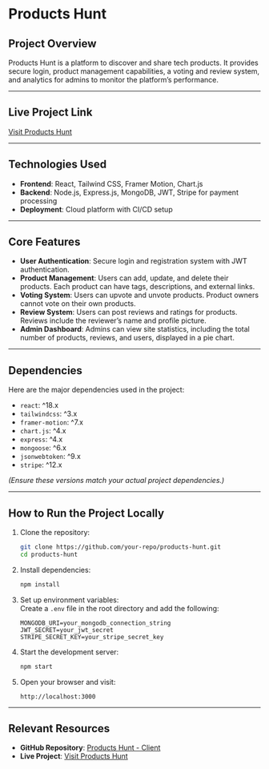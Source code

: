 # Products Hunt

## Project Overview
Products Hunt is a platform to discover and share tech products. It provides secure login, product management capabilities, a voting and review system, and analytics for admins to monitor the platform’s performance.

---


## Live Project Link
[Visit Products Hunt](https://product-hunt-9fc9a.web.app/)

---

## Technologies Used
- **Frontend**: React, Tailwind CSS, Framer Motion, Chart.js  
- **Backend**: Node.js, Express.js, MongoDB, JWT, Stripe for payment processing  
- **Deployment**: Cloud platform with CI/CD setup

---

## Core Features
- **User Authentication**: Secure login and registration system with JWT authentication.
- **Product Management**: Users can add, update, and delete their products. Each product can have tags, descriptions, and external links.
- **Voting System**: Users can upvote and unvote products. Product owners cannot vote on their own products.
- **Review System**: Users can post reviews and ratings for products. Reviews include the reviewer’s name and profile picture.
- **Admin Dashboard**: Admins can view site statistics, including the total number of products, reviews, and users, displayed in a pie chart.

---

## Dependencies
Here are the major dependencies used in the project:  
- `react`: ^18.x  
- `tailwindcss`: ^3.x  
- `framer-motion`: ^7.x  
- `chart.js`: ^4.x  
- `express`: ^4.x  
- `mongoose`: ^6.x  
- `jsonwebtoken`: ^9.x  
- `stripe`: ^12.x  

*(Ensure these versions match your actual project dependencies.)*

---

## How to Run the Project Locally

1. Clone the repository:  
   ```bash
   git clone https://github.com/your-repo/products-hunt.git
   cd products-hunt
   ```

2. Install dependencies:  
   ```bash
   npm install
   ```

3. Set up environment variables:  
   Create a `.env` file in the root directory and add the following:
   ```env
   MONGODB_URI=your_mongodb_connection_string
   JWT_SECRET=your_jwt_secret
   STRIPE_SECRET_KEY=your_stripe_secret_key
   ```

4. Start the development server:  
   ```bash
   npm start
   ```

5. Open your browser and visit:  
   ```
   http://localhost:3000
   ```

---

## Relevant Resources
- **GitHub Repository**: [Products Hunt - Client](https://github.com/your-repo/products-hunt)  
- **Live Project**: [Visit Products Hunt](https://product-hunt-9fc9a.web.app/)

